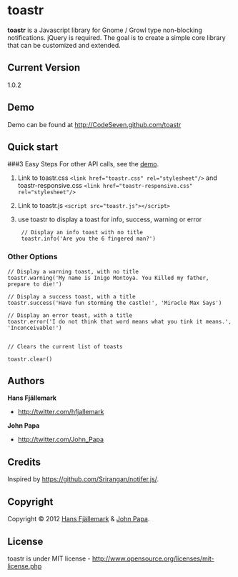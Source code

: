 ﻿# toastr
**toastr** is a Javascript library for Gnome / Growl type non-blocking notifications. jQuery is required. The goal is to create a simple core library that can be customized and extended.

## Current Version
1.0.2


## Demo
Demo can be found at http://CodeSeven.github.com/toastr

## Quick start

###3 Easy Steps
For other API calls, see the [demo](http://CodeSeven.github.com/toastr).

1. Link to toastr.css `<link href="toastr.css" rel="stylesheet"/>` and toastr-responsive.css `<link href="toastr-responsive.css" rel="stylesheet"/>`

2. Link to toastr.js `<script src="toastr.js"></script>`

3. use toastr to display a toast for info, success, warning or error

        // Display an info toast with no title
        toastr.info('Are you the 6 fingered man?')

### Other Options

    // Display a warning toast, with no title
    toastr.warning('My name is Inigo Montoya. You Killed my father, prepare to die!')
    
    // Display a success toast, with a title
    toastr.success('Have fun storming the castle!', 'Miracle Max Says')
    
    // Display an error toast, with a title
    toastr.error('I do not think that word means what you tink it means.', 'Inconceivable!')

		
    // Clears the current list of toasts

    toastr.clear()

## Authors

**Hans Fjällemark**

+ http://twitter.com/hfjallemark

**John Papa**

+ http://twitter.com/John_Papa

## Credits
Inspired by https://github.com/Srirangan/notifer.js/.


## Copyright

Copyright © 2012 [Hans Fjällemark](http://twitter.com/hfjallemark) & [John Papa](http://twitter.com/John_Papa).

## License 

toastr is under MIT license - http://www.opensource.org/licenses/mit-license.php